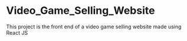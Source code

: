 # Video_Game_Selling_Website
This project is the front end of a video game selling website made using React JS
